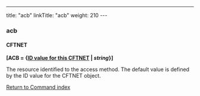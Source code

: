 ---
title: "acb"
linkTitle: "acb"
weight: 210
---<span id="abc"></span>

### acb

#### CFTNET

**[ACB = {<u>ID value for this CFTNET</u>
&#124; *string*}]**

The resource identified to the access method. The default value is defined
by the ID value for the CFTNET object.

[Return to Command index](../../)
